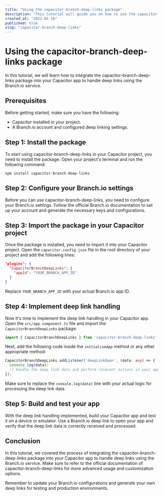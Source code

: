 ```yaml
---
title: "Using the capacitor-branch-deep-links package"
description: "This tutorial will guide you on how to use the capacitor-branch-deep-links package in your Capacitor app."
created_at: "2022-01-18"
published: true
slug: "capacitor-branch-deep-links"
---
```


# Using the capacitor-branch-deep-links package

In this tutorial, we will learn how to integrate the capacitor-branch-deep-links package into your Capacitor app to handle deep links using the Branch.io service.

## Prerequisites

Before getting started, make sure you have the following:

- Capacitor installed in your project.
- A Branch.io account and configured deep linking settings.

## Step 1: Install the package

To start using capacitor-branch-deep-links in your Capacitor project, you need to install the package. Open your project's terminal and run the following command:

```
npm install capacitor-branch-deep-links
```

## Step 2: Configure your Branch.io settings

Before you can use capacitor-branch-deep-links, you need to configure your Branch.io settings. Follow the official Branch.io documentation to set up your account and generate the necessary keys and configurations.

## Step 3: Import the package in your Capacitor project

Once the package is installed, you need to import it into your Capacitor project. Open the `capacitor.config.json` file in the root directory of your project and add the following lines:

```json
"plugins": {
  "CapacitorBranchDeepLinks": {
    "appId": "YOUR_BRANCH_APP_ID"
  }
}
```

Replace `YOUR_BRANCH_APP_ID` with your actual Branch.io app ID.

## Step 4: Implement deep link handling

Now it's time to implement the deep link handling in your Capacitor app. Open the `src/app.component.ts` file and import the `CapacitorBranchDeepLinks` package:

```typescript
import { CapacitorBranchDeepLinks } from 'capacitor-branch-deep-links';
```

Next, add the following code inside the `initializeApp` method or any other appropriate method:

```typescript
CapacitorBranchDeepLinks.addListener('deepLinkOpen', (data: any) => {
  console.log(data);
  // Handle the deep link data and perform relevant actions in your app
});
```

Make sure to replace the `console.log(data)` line with your actual logic for processing the deep link data.

## Step 5: Build and test your app

With the deep link handling implemented, build your Capacitor app and test it on a device or emulator. Use a Branch.io deep link to open your app and verify that the deep link data is correctly received and processed.

## Conclusion

In this tutorial, we covered the process of integrating the capacitor-branch-deep-links package into your Capacitor app to handle deep links using the Branch.io service. Make sure to refer to the official documentation of capacitor-branch-deep-links for more advanced usage and customization options.

Remember to update your Branch.io configurations and generate your own deep links for testing and production environments.